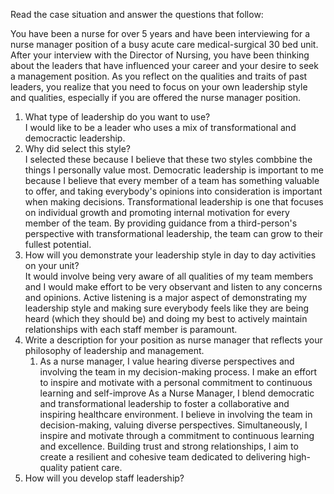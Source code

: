 Read the case situation and answer the questions that follow:  

You have been a nurse for over 5 years and have been interviewing for a nurse manager position of a busy acute care medical-surgical 30 bed unit. After your interview with the Director of Nursing, you have been thinking about the leaders that have influenced your career and your desire to seek a management position. As you reflect on the qualities and traits of past leaders, you realize that you need to focus on your own leadership style and qualities, especially if you are offered the nurse manager position.  

1. What type of leadership do you want to use?  
		I would like to be a leader who uses a mix of transformational and democractic leadership. 
1. Why did select this style?  
		I selected these because I believe that these two styles combbine the things I personally value most. Democratic leadership is important to me because I believe that every member of a team has something valuable to offer, and taking everybody's opinions into consideration is important when making decisions. Transformational leadership is one that focuses on individual growth and promoting internal motivation for every member of the team. By providing guidance from a third-person's perspective with transformational leadership, the team can grow to their fullest potential. 
1. How will you demonstrate your leadership style in day to day activities on your unit?  
		It would involve being very aware of all qualities of my team members and I would make effort to be very observant and listen to any concerns and opinions. Active listening is a major aspect of demonstrating my leadership style and making sure everybody feels like they are being heard (which they should be) and doing my best to actively maintain relationships with each staff member is paramount. 
1. Write a description for your position as nurse manager that reflects your philosophy of leadership and management.  
	1. As a nurse manager, I value hearing diverse perspectives and involving the team in my decision-making process. I make an effort to inspire and motivate with a personal commitment to continuous learning and self-improve
		As a Nurse Manager, I blend democratic and transformational leadership to foster a collaborative and inspiring healthcare environment. I believe in involving the team in decision-making, valuing diverse perspectives. Simultaneously, I inspire and motivate through a commitment to continuous learning and excellence. Building trust and strong relationships, I aim to create a resilient and cohesive team dedicated to delivering high-quality patient care.
1. How will you develop staff leadership?

